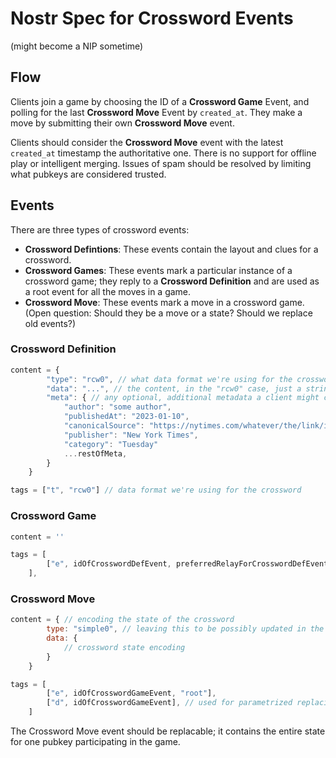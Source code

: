 # Nostr Spec for Crossword Events
(might become a NIP sometime)

## Flow
Clients join a game by choosing the ID of a **Crossword Game** Event, and polling for the last **Crossword Move** Event by `created_at`. They make a move by submitting their own **Crossword Move** event.

Clients should consider the **Crossword Move** event with the latest `created_at` timestamp the authoritative one. There is no support for offline play or intelligent merging. Issues of spam should be resolved by limiting what pubkeys are considered trusted.

## Events
There are three types of crossword events:
- **Crossword Defintions**: These events contain the layout and clues for a crossword.
- **Crossword Games**: These events mark a particular instance of a crossword game; they reply to a **Crossword Definition** and are used as a root event for all the moves in a game.
- **Crossword Move**: These events mark a move in a crossword game. (Open question: Should they be a move or a state? Should we replace old events?)

### Crossword Definition
```js
content = {
        "type": "rcw0", // what data format we're using for the crossword; could be "puz", I choose to name "rcw0" the type of react-crossword
        "data": "...", // the content, in the "rcw0" case, just a string
        "meta": { // any optional, additional metadata a client might choose to display
            "author": "some author",
            "publishedAt": "2023-01-10",
            "canonicalSource": "https://nytimes.com/whatever/the/link/is",
            "publisher": "New York Times",
            "category": "Tuesday"
            ...restOfMeta,
        }
    }

tags = ["t", "rcw0"] // data format we're using for the crossword
```

### Crossword Game
```js
content = ''

tags = [
        ["e", idOfCrosswordDefEvent, preferredRelayForCrosswordDefEvent, "root"]
    ],
```

### Crossword Move
```js
content = { // encoding the state of the crossword
        type: "simple0", // leaving this to be possibly updated in the future
        data: {
            // crossword state encoding
        }
    }

tags = [
        ["e", idOfCrosswordGameEvent, "root"],
        ["d", idOfCrosswordGameEvent], // used for parametrized replacing
    ]
```

The Crossword Move event should be replacable; it contains the entire state for one pubkey participating in the game.




